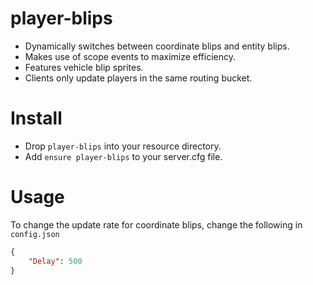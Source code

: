 # player-blips
* Dynamically switches between coordinate blips and entity blips.
* Makes use of scope events to maximize efficiency.
* Features vehicle blip sprites.
* Clients only update players in the same routing bucket.

# Install
* Drop `player-blips` into your resource directory.
* Add `ensure player-blips` to your server.cfg file.

# Usage
To change the update rate for coordinate blips, change the following in `config.json`
```json
{
    "Delay": 500
}
```
